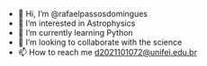 - 👋 Hi, I’m @rafaelpassosdomingues
- 👀 I’m interested in Astrophysics
- 🌱 I’m currently learning Python
- 💞️ I’m looking to collaborate with the science
- 📫 How to reach me d2021101072@unifei.edu.br

<!---
rafaelpassosdomingues/rafaelpassosdomingues is a ✨ special ✨ repository because its `README.md` (this file) appears on your GitHub profile.
You can click the Preview link to take a look at your changes.
--->
